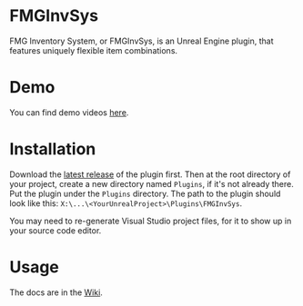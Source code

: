 # FMGInvSys
FMG Inventory System, or FMGInvSys, is an Unreal Engine plugin, that features uniquely flexible item combinations.

# Demo
You can find demo videos [here](https://www.freemanmakesgames.pro/work/fmg-inv-sys).

# Installation
Download the [latest release](https://github.com/FreemanMakesGames/FMGInvSys/releases) of the plugin first. Then at the root directory of your project, create a new directory named `Plugins`, if it's not already there. Put the plugin under the `Plugins` directory. The path to the plugin should look like this: `X:\...\<YourUnrealProject>\Plugins\FMGInvSys`.

You may need to re-generate Visual Studio project files, for it to show up in your source code editor.

# Usage
The docs are in the [Wiki](https://github.com/FreemanMakesGames/FMGInvSys/wiki).
